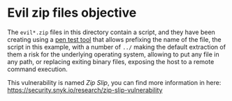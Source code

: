 # Evil zip files objective

The `evil*.zip` files in this directory contain a script, and they have been creating using a [pen test tool](https://github.com/jcabrerizo/evilarc) 
that allows prefixing the name of the file, the script in this example, with a number of `../` making the default 
extraction of them a risk for the underlying operating system, allowing to put any file in any path, or replacing 
exiting binary files, exposing the host to a remote command execution.

This vulnerability is named *Zip Slip*, you can find more information in here: https://security.snyk.io/research/zip-slip-vulnerability
